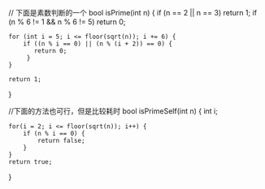 
// 下面是素数判断的一个
bool isPrime(int n)
{
    if (n == 2 || n == 3) return 1;
    if (n % 6 != 1 && n % 6 != 5) return 0;
    
    for (int i = 5; i <= floor(sqrt(n)); i += 6) {
        if ((n % i == 0) || (n % (i + 2)) == 0) {
           return 0;
         }    
    }
            
    return 1;
}

//下面的方法也可行，但是比较耗时
bool isPrimeSelf(int n)
{
    int i;

    for(i = 2; i <= floor(sqrt(n)); i++) {
        if (n % i == 0) {
            return false;
        }
    }
    return true;
}
